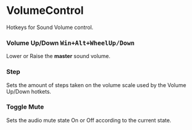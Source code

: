 # VolumeControl

Hotkeys for Sound Volume control.

### Volume Up/Down <kbd>Win+Alt+WheelUp/Down</kbd>

Lower or Raise the **master** sound volume.

### Step

Sets the amount of steps taken on the volume scale used by the Volume Up/Down hotkets.

### Toggle Mute

Sets the audio mute state On or Off according to the current state.
